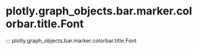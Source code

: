 # plotly.graph_objects.bar.marker.colorbar.title.Font

::: plotly.graph_objects.bar.marker.colorbar.title.Font
